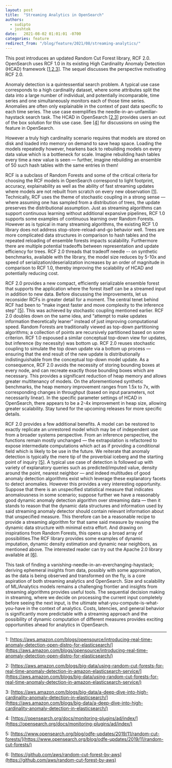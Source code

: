 ```yaml
---
layout: post
title:  "Streaming Analytics in OpenSearch"
authors: 
  - sudipto
  - joshtok
date:   2021-08-02 01:01:01 -0700
categories: feature
redirect_from: "/blog/feature/2021/08/streaming-analytics/"
---
```



This post introduces an updated Random Cut Forest library, RCF 2.0. OpenSearch uses RCF 1.0 in its existing High Cardinality Anomaly Detection (HCAD) framework [[1](#footnote1),[2](#footnote2),[3](#footnote3)]. The sequel discusses the perspective motivating RCF 2.0.

Anomaly detection is a quintessential search problem. A typical use case corresponds to a high cardinality dataset, where some attributes split the data into a large number of individual, and potentially incomparable, time series and one simultaneously monitors each of those time series. Anomalies are often only explainable in the context of past data specific to each time series. The use case exemplifies the needle-in-an-unfamiliar-haystack search task. The HCAD in OpenSearch [[2](#footnote2),[3](#footnote3)] provides users an out of the box solution for this use case. See [[4]](#footnote4) for discussions on using the feature in OpenSearch. 

However a  truly high cardinality scenario requires that models are stored on disk and loaded into memory on demand to save heap space. Loading the models repeatedly however, hearkens back to rebuilding models on every data value which is a bottleneck for scale. Imagine rebuilding hash tables every time a new value is seen — further, imagine rebuilding an ensemble of 50 such hash tables with the same entries in them! 

RCF is a subclass of Random Forests and some of the critical criteria for choosing the RCF models in OpenSearch correspond to light footprint, accuracy, explainability as well as the ability of fast streaming updates where models are not rebuilt from scratch on every new observation [[1]](#footnote1). Technically, RCF uses the theme of stochastic coupling in a strong sense — where assuming one has sampled from a distribution of trees, the update preserves the distributional assumption. Just as streaming algorithms can support continuous learning without additional expansive pipelines, RCF 1.0 supports some examples of continuous learning over Random Forests. However as is typical in many streaming algorithms, the existing RCF 1.0 library does not address stop-store-reload-and-go behavior well. Trees are more complicated data structures in comparison to hash tables and the repeated reloading of ensemble forests impacts scalability. Furthermore there are multiple potential tradeoffs between representation and update efficiency for trees. RCF 2.0 threads that tradeoff needle -- on synthetic benchmarks, available with the library, the model size reduces by 5-10x and speed of serialization/deserialization increases by an order of magnitude in comparison to RCF 1.0, thereby improving the scalability of HCAD and potentially reducing cost.

RCF 2.0 provides a new compact, efficiently serializable ensemble forest that supports the application where the forest itself can be a streamed input in addition to new data. Before discussing the improvements, let us reconsider RCFs in greater detail for a moment. The central tenet behind RCF had been to “make ingest faster and move complexity to the inference step” [[5]](#footnote5).  This was achieved by stochastic coupling mentioned earlier. RCF 2.0 doubles down on the same idea, and “attempt to make updates information theoretically leaner” instead of just improving computational speed. Random Forests are traditionally viewed as top-down partitioning algorithms; a collection of points are recursively partitioned based on some criterion. RCF 1.0 espoused a similar conceptual top-down view for updates, but inference (by necessity) was bottom up. RCF 2.0 reuses stochastic coupling to simulate the top down update via a bottom up process — ensuring that the end result of the new update is distributionally indistinguishable from the conceptual top-down model update. As a consequence, RCF 2.0 avoids the necessity of storing bounding boxes at every node, and can recreate exactly those bounding boxes which are necessary. This provides a significant reduction of heap memory and allows greater multitenancy of models. On the aforementioned synthetic benchmarks, the heap memory improvement ranges from 1.5x to 7x, with corresponding changes in throughput (based on input parameters, not necessarily linear). In the specific parameter settings of HCAD in OpenSearch, there appears to be a 2-4x improvement in heap size, allowing greater scalability. Stay tuned for the upcoming releases for more specific details. 

RCF 2.0 provides a few additional benefits. A model can be restored to exactly replicate an unrestored model which may be of independent use from a broader systems perspective. From an inference perspective, the functions remain mostly unchanged — the extrapolation is refactored to expose intermediate computations which act as if providing a conditional field which is likely to be use in the future. We reiterate that anomaly detection is typically the mere tip of the proverbial iceberg and the starting point of inquiry [[5]](#footnote5). A typical use case of detection is followed up with variety of explanatory queries such as predicted/imputed value, density around the point, nearest neighbor — and indeed multitudes of good anomaly detection algorithms exist which leverage these explanatory facets to detect anomalies. However this provides a very interesting opportunity. Suppose that there is an unspecified statistical measure that indicates anomalousness in some scenario; suppose further we have a reasonably good dynamic anomaly detection algorithm over streaming data — then it stands to reason that the dynamic data structures and information used by said streaming anomaly detector should contain relevant information about that unspecified measure. This therefore can be a reasonable recipe to provide a streaming algorithm for that same said measure by reusing the dynamic data structure with minimal extra effort.  And drawing on inspirations from Random Forests, this opens up a broad array of possibilities.The RCF library provides some examples of dynamic imputation, dynamic density estimation and dynamic near neighbors, as mentioned above. The interested reader can try out the Apache 2.0 library available at [[6]](#footnote6). 

This task of finding a vanishing-needle-in-an-everchanging-haystack; deriving ephemeral insights from data, possibly with some approximation, as the data is being observed and transformed on the fly, is a core aspiration of both streaming analytics and OpenSearch. Size and scalability of ML/Analytics models remains a challenging frontier and insights from streaming algorithms provides useful tools. The sequential decision making in streaming, where we decide on processing  the current input completely before seeing the next input, is the ultimate what-you-compute-is-what-you-have in the context of analytics. Costs, latencies, and general behavior is significantly more predictable with a streaming approach and the possibility of dynamic computation of different measures provides exciting opportunities ahead for analytics in OpenSearch. 

---

<a name="footnote1"></a>1: [https://aws.amazon.com/blogs/opensource/introducing-real-time-anomaly-detection-open-distro-for-elasticsearch/](https://aws.amazon.com/blogs/opensource/introducing-real-time-anomaly-detection-open-distro-for-elasticsearch/)

<a name="footnote2"></a>2: [https://aws.amazon.com/blogs/big-data/using-random-cut-forests-for-real-time-anomaly-detection-in-amazon-elasticsearch-service/](https://aws.amazon.com/blogs/big-data/using-random-cut-forests-for-real-time-anomaly-detection-in-amazon-elasticsearch-service/)

<a name="footnote3"></a>3: [https://aws.amazon.com/blogs/big-data/a-deep-dive-into-high-cardinality-anomaly-detection-in-elasticsearch/](https://aws.amazon.com/blogs/big-data/a-deep-dive-into-high-cardinality-anomaly-detection-in-elasticsearch/)

<a name="footnote4"></a>4: [https://opensearch.org/docs/monitoring-plugins/ad/index/](https://opensearch.org/docs/monitoring-plugins/ad/index/)

<a name="footnote5"></a>5: [https://www.opensearch.org/blog/odfe-updates/2019/11/random-cut-forests/](https://www.opensearch.org/blog/odfe-updates/2019/11/random-cut-forests/)

<a name="footnote6"></a>6: [https://github.com/aws/random-cut-forest-by-aws](https://github.com/aws/random-cut-forest-by-aws)


